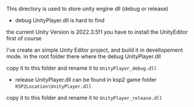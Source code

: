 This directory is used to store unity engine dll (debug or release)

* debug UnityPlayer.dll is hard to find

the current Unity Version is 2022.3.5f1
you have to install the UnityEditor first of course

I've create an simple Unity Editor project, and build it in devellopement mode. in the root folder there where the debug UnityPlayer.dll

copy it to this folder and rename it to `UnityPlayer_debug.dll`

* release UnityPlayer.dll can be found in ksp2 game folder  `KSP2Location\UnityPlayer.dll`

copy it to this folder and rename it to `UnityPlayer_release.dll`